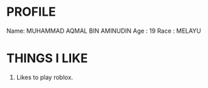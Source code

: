 # PROFILE

Name: MUHAMMAD AQMAL BIN AMINUDIN
Age : 19
Race : MELAYU

# THINGS I LIKE

1. Likes to play roblox.